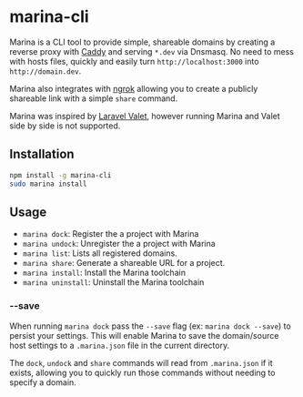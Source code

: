 # marina-cli

Marina is a CLI tool to provide simple, shareable domains by creating a reverse proxy with [Caddy](https://caddyserver.com) and serving `*.dev` via Dnsmasq.  No need to mess with hosts files, quickly and easily turn `http://localhost:3000` into `http://domain.dev`.

Marina also integrates with [ngrok](https://ngrok.com) allowing you to create a publicly shareable link with a simple `share` command.

Marina was inspired by [Laravel Valet](http://github.com/laravel/valet), however running Marina and Valet side by side is not supported.

## Installation

```bash
npm install -g marina-cli
sudo marina install
```

## Usage

* `marina dock`: Register the a project with Marina
* `marina undock`: Unregister the a project with Marina
* `marina list`: Lists all registered domains.
* `marina share`: Generate a shareable URL for a project.
* `marina install`:  Install the Marina toolchain
* `marina uninstall`: Uninstall the Marina toolchain

### --save
When running `marina dock` pass the `--save` flag (ex: `marina dock --save`) to persist your settings.  This will enable Marina to save the domain/source host settings to a `.marina.json` file in the current directory.

The `dock`, `undock` and `share` commands will read from `.marina.json` if it exists, allowing you to quickly run those commands without needing to specify a domain.
